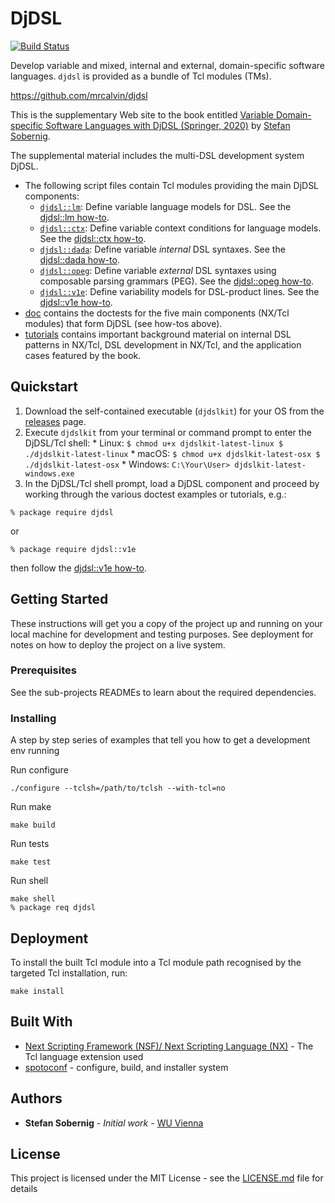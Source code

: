 # DjDSL

[![Build Status](https://travis-ci.com/mrcalvin/djdsl.svg?branch=master)](https://travis-ci.com/mrcalvin/djdsl)

Develop variable and mixed, internal and external, domain-specific
software languages. `djdsl` is provided as a bundle of Tcl modules
(TMs).

https://github.com/mrcalvin/djdsl

This is the supplementary Web site to the book entitled [Variable Domain-specific Software Languages with DjDSL
(Springer, 2020)](https://doi.org/10.1007/978-3-030-42152-6) by [Stefan Sobernig](https://nm.wu.ac.at/en/sobernig).

The supplemental material includes the multi-DSL development system DjDSL.

* The following script files contain Tcl modules providing the main
   DjDSL components:
    * [`djdsl::lm`](lm/): Define variable language models
      for DSL. See the [djdsl::lm how-to](doc/lm.adoc).
    * [`djdsl::ctx`](ctx/): Define variable context conditions for
      language models. See the [djdsl::ctx how-to](doc/ctx.adoc).
    * [`djdsl::dada`](dada/): Define variable *internal*  DSL syntaxes. See the [djdsl::dada how-to](doc/dada.adoc).
	* [`djdsl::opeg`](opeg/): Define variable *external* DSL
	  syntaxes using composable parsing grammars (PEG). See the
      [djdsl::opeg how-to](doc/opeg.adoc).
	* [`djdsl::v1e`](v1e/): Define variability models for
      DSL-product lines. See the [djdsl::v1e how-to](doc/v1e.adoc).
* [doc](doc/) contains the doctests for the five main components
  (NX/Tcl modules) that form DjDSL (see how-tos above).
* [tutorials](tutorials/) contains important background material on
    internal DSL patterns in NX/Tcl, DSL development in NX/Tcl, and
    the application cases featured by the book.

## Quickstart

1. Download the self-contained executable (`djdslkit`) for your OS
    from the [releases](/releases) page. 
2. Execute `djdslkit` from your terminal or command prompt to enter
   the DjDSL/Tcl shell:
        * Linux:
		```
		$ chmod u+x djdslkit-latest-linux
    	$ ./djdslkit-latest-linux
		```
		* macOS:
		```
		$ chmod u+x djdslkit-latest-osx
    	$ ./djdslkit-latest-osx
		```
		* Windows:
		```
		C:\Your\User> djdslkit-latest-windows.exe
		```
3. In the DjDSL/Tcl shell prompt, load a DjDSL component and proceed
by working through the various doctest examples or tutorials, e.g.:

```
% package require djdsl
```

or

```
% package require djdsl::v1e
```

then follow the [djdsl::v1e how-to](doc/v1e.adoc).

## Getting Started

These instructions will get you a copy of the project up and running
on your local machine for development and testing purposes. See
deployment for notes on how to deploy the project on a live system.

### Prerequisites

See the sub-projects READMEs to learn about the required dependencies.

### Installing

A step by step series of examples that tell you how to get a development env running

Run configure

```
./configure --tclsh=/path/to/tclsh --with-tcl=no
```

Run make

```
make build
```

Run tests

```
make test
```

Run shell

```
make shell
% package req djdsl
```

## Deployment

To install the built Tcl module into a Tcl module path recognised by
the targeted Tcl installation, run:

```
make install
```

## Built With

* [Next Scripting Framework (NSF)/ Next Scripting Language (NX)](https://next-scripting.org/) - The Tcl language extension used
* [spotoconf](https://chiselapp.com/user/stwo/repository/spotoconf/index) - configure, build, and installer system

## Authors

* **Stefan Sobernig** - *Initial work* - [WU Vienna](https://nm.wu.ac.at/en/sobernig)

## License

This project is licensed under the MIT License - see the [LICENSE.md](LICENSE.md) file for details
